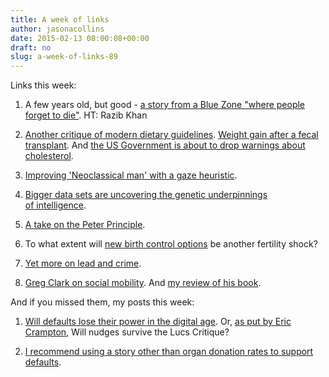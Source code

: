 ```yaml
---
title: A week of links
author: jasonacollins
date: 2015-02-13 08:00:08+00:00
draft: no
slug: a-week-of-links-89
---
```


Links this week:

  1. A few years old, but good - [a story from a Blue Zone "where people forget to die"](http://www.nytimes.com/2012/10/28/magazine/the-island-where-people-forget-to-die.html). HT: Razib Khan

	
  2. [Another critique of modern dietary guidelines](http://time.com/3702058/dietary-guidelines-fat-wrong/). [Weight gain after a fecal transplant](http://ofid.oxfordjournals.org/content/2/1/ofv004.full). And [the US Government is about to drop warnings about cholesterol](http://www.washingtonpost.com/blogs/wonkblog/wp/2015/02/10/feds-poised-to-withdraw-longstanding-warnings-about-dietary-cholesterol/).

	
  3. [Improving 'Neoclassical man' with a gaze heuristic](http://ckmurray.blogspot.com.au/2015/02/an-economic-gaze-heuristic.html).

	
  4. [Bigger data sets are uncovering the genetic underpinnings of intelligence](http://johnhawks.net/weblog/reviews/genetics/brain/cognitive-variation-genetics-davies-2015.html).

	
  5. [A take on the Peter Principle](http://www.farnamstreetblog.com/2015/02/ben-horowitz-the-law-of-crappy-people/).

	
  6. To what extent will [new birth control options](http://www.vox.com/2015/2/6/7988229/future-birth-control) be another fertility shock?

	
  7. [Yet more on lead and crime](http://www.motherjones.com/kevin-drum/2015/02/lead-and-crime-brennan-center-weighs).

	
  8. [Greg Clark on social mobility](http://www.theguardian.com/commentisfree/2015/feb/04/social-mobility-equality-class-society?CMP=share_btn_tw). And [my review of his book](https://jasoncollins.blog/the-genetic-basis-of-social-mobility/).

And if you missed them, my posts this week:

  1. [Will defaults lose their power in the digital age](https://jasoncollins.blog/the-death-of-defaults/). Or, [as put by Eric Crampton](https://twitter.com/EricCrampton/status/564721317216137217), Will nudges survive the Lucs Critique?

	
  2. [I recommend using a story other than organ donation rates to support defaults](https://jasoncollins.blog/charts-that-dont-seem-quite-right-organ-donation-edition/).


